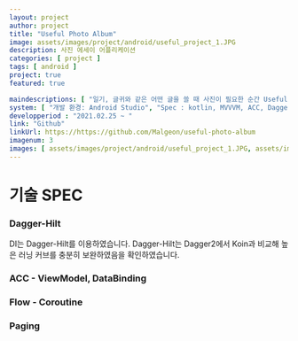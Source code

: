 ```yaml
---
layout: project
author: project
title: "Useful Photo Album"
image: assets/images/project/android/useful_project_1.JPG
description: 사진 에세이 어플리케이션
categories: [ project ]
tags: [ android ]
project: true
featured: true

maindescriptions: [ "일기, 글귀와 같은 어떤 글을 쓸 때 사진이 필요한 순간 Useful Photo Album은 여러 주제의 사진을 찾아 볼 수 있습니다", "오픈 API를 활용하여 사진을 제공하는 어플리케이션 입니다." ]
system: [ "개발 환경: Android Studio", "Spec : kotlin, MVVVM, ACC, Dagger-Hilt, retrofit, Room, coroutine", "역할 : 기획, 디자인, 개발" ]
developperiod : "2021.02.25 ~ "
link: "Github"
linkUrl: https://https://github.com/Malgeon/useful-photo-album
imagenum: 3
images: [ assets/images/project/android/useful_project_1.JPG, assets/images/project/android/useful_project_2.JPG, assets/images/project/android/useful_project_3.JPG ]
---
```


# 기술 SPEC

### Dagger-Hilt
DI는 Dagger-Hilt를 이용하였습니다.
Dagger-Hilt는 Dagger2에서 Koin과 비교해 높은 러닝 커브를 충분히 보완하였음을 확인하였습니다.

### ACC - ViewModel, DataBinding

### Flow - Coroutine

### Paging